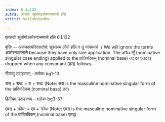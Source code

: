 ```yaml
---
index: 6.1.132
sutra: एतत्तदोः सुलोपोऽकोरनञ्समासे हलि
vritti: satishabodha

---
```

 एतत्तदोः सुलोपोऽकोरनञ्समासे हलि 6.1.132 


वृत्तिः -- अककारयोरेतत्तदोर्य: सुस्तस्य लोपो हलि न तु नञ्समासे । We will ignore the terms अकोरनञ्समासे because they have only rare application. The affix सुँ (nominative singular case ending) applied to the प्रातिपदिकम् (nominal base) तद् or एतद् is dropped when any consonant (हल्) follows. 


गीतासु उदाहरणम् – श्लोकः bg1-13 


सस् + शब्दः = स + शब्दः (Note: सस् is the masculine nominative singular form of the प्रातिपदिकम् (nominal base) तद्) 


द्वितीयम् उदाहरणम् – श्लोकः bg3-37 


एषस् + क्रोध: = एष + क्रोधः (Note: एषस् is the masculine nominative singular form of the प्रातिपदिकम् (nominal base) एतद्) 